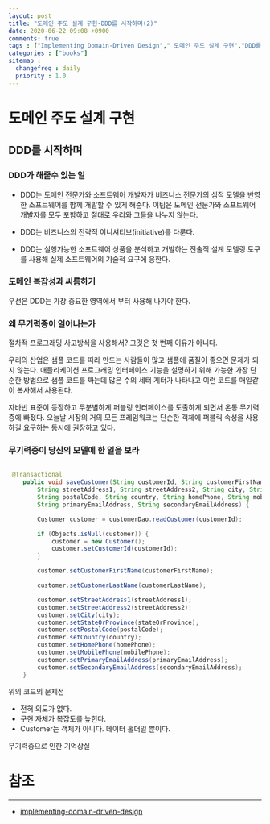```yaml
---
layout: post
title: "도메인 주도 설계 구현-DDD를 시작하며(2)"
date: 2020-06-22 09:08 +0900
comments: true
tags : ["Implementing Domain-Driven Design"," 도메인 주도 설계 구현","DDD를 시작하며"]
categories : ["books"]
sitemap :
  changefreq : daily
  priority : 1.0
---
```


# 도메인 주도 설계 구현

## DDD를 시작하며

### DDD가 해줄수 있는 일

* DDD는 도메인 전문가와 소프트웨어 개발자가 비즈니스 전문가의 심적 모델을 반영한 소프트웨어를 함께 개발할 수 있게 해준다.
이팀은 도메인 전문가와 소프트웨어 개발자를 모두 포함하고 절대로 우리와 그들을 나누지 않는다.

* DDD는 비즈니스의 전략적 이니셔티브(initiative)를 다룬다.

* DDD는 실행가능한 소프트웨어 상품을 분석하고 개발하는 전술적 설계 모델링 도구를 사용해 실제 소프트웨어의 기술적 요구에 응한다.

### 도메인 복잡성과 씨름하기

우선은 DDD는 가장 중요한 영역에서 부터 사용해 나가야 한다.

### 왜 무기력증이 일어나는가

절차적 프로그래밍 사고방식을 사용해서? 그것은 첫 번째 이유가 아니다.

우리의 산업은 샘플 코드를 따라 만드는 사람들이 많고 샘플에 품질이 좋으면 문제가 되지 않는다.
애플리케이션 프로그래밍 인터페이스 기능을 설명하기 위해 가능한 가장 단순한 방법으로 샘플 코드를 짜는데 
많은 수의 세터 게터가 나타나고 이런 코드를 매일같이 복사해서 사용된다.

자바빈 표준이 등장하고 무분별하게 퍼블링 인터페이스를 도출하게 되면서 온통 무기력증에 빠졌다.
오늘날 시장의 거의 모든 프레임워크는 단순한 객체에 퍼블릭 속성을 사용하길 요구하는 동시에 권장하고 있다.

### 무기력증이 당신의 모델에 한 일을 보라


```java

 @Transactional
    public void saveCustomer(String customerId, String customerFirstName, String customerLastName,
        String streetAddress1, String streetAddress2, String city, String stateOrProvince,
        String postalCode, String country, String homePhone, String mobilePhone,
        String primaryEmailAddress, String secondaryEmailAddress) {

        Customer customer = customerDao.readCustomer(customerId);

        if (Objects.isNull(customer)) {
            customer = new Customer();
            customer.setCustomerId(customerId);
        }

        customer.setCustomerFirstName(customerFirstName);

        customer.setCustomerLastName(customerLastName);

        customer.setStreetAddress1(streetAddress1);
        customer.setStreetAddress2(streetAddress2);
        customer.setCity(city);
        customer.setStateOrProvince(stateOrProvince);
        customer.setPostalCode(postalCode);
        customer.setCountry(country);
        customer.setHomePhone(homePhone);
        customer.setMobilePhone(mobilePhone);
        customer.setPrimaryEmailAddress(primaryEmailAddress);
        customer.setSecondaryEmailAddress(secondaryEmailAddress);
    }

```

위의 코드의 문제점

* 전혀 의도가 없다.
* 구현 자체가 복잡도를 높힌다.
* Customer는 객체가 아니다. 데이터 홀더일 뿐이다.

무기력증으로 인한 기억상실



# 참조
-----
* [implementing-domain-driven-design](https://www.oreilly.com/library/view/implementing-domain-driven-design/9780133039900/)

